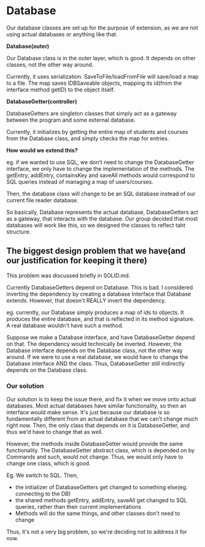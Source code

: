 # Database

Our database classes are set up for the purpose of extension, as we are not using
actual databases or anything like that.

**Database(outer)**

Our Database class is in the outer layer, which is good. It depends on other classes,
not the other way around.

Currently, it uses serialization. SaveToFile/loadFromFile will save/load a map to a file. 
The map saves IDBSaveable objects, mapping its id(from the interface method getID) to the object itself.

**DatabaseGetter(controller)**

DatabaseGetters are singleton classes that simply act as a gateway between
the program and some external database.

Currently, it initializes by getting the entire map of students and courses from
the Database class, and simply checks the map for entries.

**How would we extend this?**

eg. if we wanted to use SQL, we don't need to change the DatabaseGetter interface, we only
have to change the implementation of the methods. The 
getEntry, addEntry, containsKey and saveAll methods would correspond to SQL
queries instead of managing a map of users/courses.

Then, the database class will change to be an SQL database instead of our current
file reader database.

So basically, Database represents the actual database, DatabaseGetters act as a
gateway, that interacts with the database. Our group decided that most databases will work like this,
so we designed the classes to reflect taht structure.

## The biggest design problem that we have(and our justification for keeping it there)

This problem was discussed briefly in SOLID.md.

Currently DatabaseGetters depend on Database. This is bad. I considered inverting the dependency by creating
a database Interface that Database extends. However, that doesn't REALLY invert the dependency.

eg. currently, our Database simply produces a map of ids to objects. It produces the entire database, and that is reflected in its method signature. A real database
wouldn't have such a method.

Suppose we make a Database interface, and have DatabaseGetter depend on that. The dependency would technically be inverted. However, the Database interface depends on the Database class, not the other way around. If we were to use a real database, we would have to change the Database interface AND the class. Thus, DatabaseGetter still indirectly depends on the Database class. 

### Our solution

Our solution is to keep the issue there, and fix it when we move onto actual databases. Most actual databases have similar functionality, so then an interface would make sense. It's just because our database is so fundamentally different from an actual database that we can't change much right now. Then, the only class that depends on it is DatabaseGetter, and thus we'd have to change that as well.

However, the methods inside DatabaseGetter would provide the same functionality. The DatabaseGetter abstract class, which is depended on by Commands and such, would not change. Thus, we would only have to change one class, which is good.

Eg. We switch to SQL. Then,
- the initializer of DatabaseGetters get changed to something else(eg. connecting to the DB)
- the shared methods getEntry, addEntry, saveAll get changed to SQL queries, rather than their current implementations
- Methods will do the same things, and other classes don't need to change

Thus, it's not a very big problem, so we're deciding not to address it for now.
